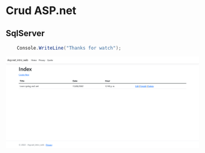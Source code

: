 # Crud ASP.net
## SqlServer 
```c#
    Console.WriteLine("Thanks for watch");
```
![Result](./result_asp_net_01.png)